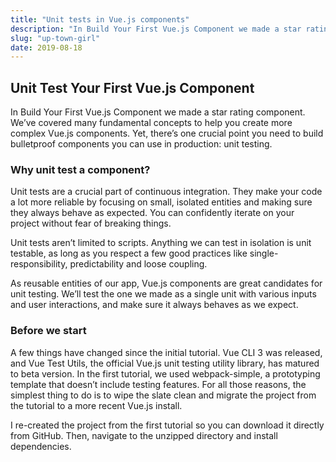 ```yaml
---
title: "Unit tests in Vue.js components"
description: "In Build Your First Vue.js Component we made a star rating component. We’ve covered many fundamental concepts to help you create more complex Vue.js components. Yet, there’s one crucial point you need to build bulletproof components you can use in production: unit testing."
slug: "up-town-girl"
date: 2019-08-18
---
```


## Unit Test Your First Vue.js Component

In Build Your First Vue.js Component we made a star rating component. We’ve covered many fundamental concepts to help you create more complex Vue.js components. Yet, there’s one crucial point you need to build bulletproof components you can use in production: unit testing.

### Why unit test a component?
Unit tests are a crucial part of continuous integration. They make your code a lot more reliable by focusing on small, isolated entities and making sure they always behave as expected. You can confidently iterate on your project without fear of breaking things.

Unit tests aren’t limited to scripts. Anything we can test in isolation is unit testable, as long as you respect a few good practices like single-responsibility, predictability and loose coupling.

As reusable entities of our app, Vue.js components are great candidates for unit testing. We’ll test the one we made as a single unit with various inputs and user interactions, and make sure it always behaves as we expect.

### Before we start
A few things have changed since the initial tutorial. Vue CLI 3 was released, and Vue Test Utils, the official Vue.js unit testing utility library, has matured to beta version. In the first tutorial, we used webpack-simple, a prototyping template that doesn’t include testing features. For all those reasons, the simplest thing to do is to wipe the slate clean and migrate the project from the tutorial to a more recent Vue.js install.

I re-created the project from the first tutorial so you can download it directly from GitHub. Then, navigate to the unzipped directory and install dependencies.